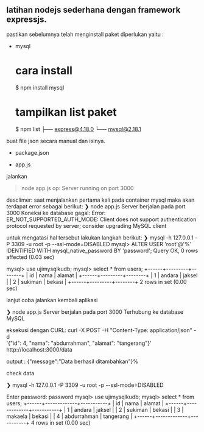 ## latihan nodejs sederhana dengan framework expressjs.

pastikan sebelumnya telah menginstall paket diperlukan yaitu :
- mysql
    # cara install
    $ npm install mysql
    # tampilkan list paket
    $ npm list
    ├── express@4.18.0
    └── mysql@2.18.1


buat file json secara manual dan isinya.

- package.json

- app.js


jalankan
> node app.js
    op:
    Server running on port 3000


desclimer:
saat menjalankan pertama kali pada container mysql maka akan terdapat error sebagai berikut:
❯ node app.js
Server berjalan pada port 3000
Koneksi ke database gagal:  Error: ER_NOT_SUPPORTED_AUTH_MODE: Client does not support authentication protocol requested by server; consider upgrading MySQL client

untuk mengatasi hal tersebut lakukan langkah berikut:
❯ mysql -h 127.0.0.1 -P 3309 -u root -p --ssl-mode=DISABLED
mysql> ALTER USER 'root'@'%' IDENTIFIED WITH mysql_native_password BY 'password';
Query OK, 0 rows affected (0.03 sec)

mysql> use ujimysqlkudb;
mysql> select * from users;
+------+---------+--------+
| id   | nama    | alamat |
+------+---------+--------+
|    1 | andara  | jaksel |
|    2 | sukiman | bekasi |
+------+---------+--------+
2 rows in set (0.00 sec)




lanjut coba jalankan kembali aplikasi

❯ node app.js
Server berjalan pada port 3000
Terhubung ke database MySQL

eksekusi dengan CURL:
curl -X POST -H "Content-Type: application/json" -d \
'{"id": 4, "nama": "abdurrahman", "alamat": "tangerang"}' \
http://localhost:3000/data

output :
{"message":"Data berhasil ditambahkan"}%





check data

❯ mysql -h 127.0.0.1 -P 3309 -u root -p --ssl-mode=DISABLED

Enter password: password
mysql> use ujimysqlkudb;
mysql> select * from users;
+------+-------------+-----------+
| id   | nama        | alamat    |
+------+-------------+-----------+
|    1 | andara      | jaksel    |
|    2 | sukiman     | bekasi    |
|    3 | makaela     | bekasi    |
|    4 | abdurrahman | tangerang |
+------+-------------+-----------+
4 rows in set (0.00 sec)

